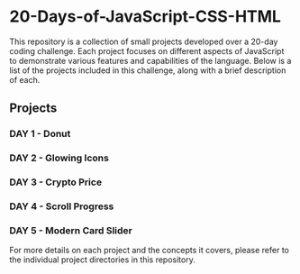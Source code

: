 # 20-Days-of-JavaScript-CSS-HTML

This repository is a collection of small projects developed over a 20-day coding challenge. Each project focuses on different aspects of JavaScript to demonstrate various features and capabilities of the language. Below is a list of the projects included in this challenge, along with a brief description of each.

## Projects

### DAY 1 - Donut
### DAY 2 - Glowing Icons
### DAY 3 - Crypto Price
### DAY 4 - Scroll Progress
### DAY 5 - Modern Card Slider

For more details on each project and the concepts it covers, please refer to the individual project directories in this repository.
